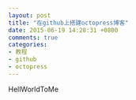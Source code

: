 ```yaml
---
layout: post
title: "在github上搭建octopress博客"
date: 2015-06-19 14:28:31 +0800
comments: true
categories: 
- 教程
- github
- octopress
---
```

HellWorldToMe
